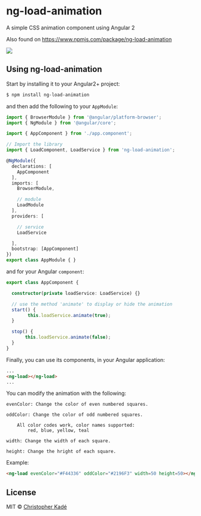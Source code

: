 # ng-load-animation

A simple CSS animation component using Angular 2

Also found on https://www.npmjs.com/package/ng-load-animation

![](https://user-images.githubusercontent.com/15229355/26939918-24364778-4c79-11e7-8dab-447cab3fe500.gif)

## Using ng-load-animation

Start by installing it to your Angular2+ project:

```bash
$ npm install ng-load-animation
```

and then add the following to your `AppModule`:

```typescript
import { BrowserModule } from '@angular/platform-browser';
import { NgModule } from '@angular/core';

import { AppComponent } from './app.component';

// Import the library
import { LoadComponent, LoadService } from 'ng-load-animation';

@NgModule({
  declarations: [
    AppComponent
  ],
  imports: [
    BrowserModule,

    // module
    LoadModule
  ],
  providers: [

    // service
    LoadService

  ],
  bootstrap: [AppComponent]
})
export class AppModule { }
```

and for your Angular `component`:

```typescript
export class AppComponent {

  constructor(private loadService: LoadService) {}

  // use the method 'animate' to display or hide the animation
  start() {
        this.loadService.animate(true);
  }

  stop() {
       this.loadService.animate(false);
  }
}
```

Finally, you can use its components, in your Angular application:

```html
...
<ng-load></ng-load>
...
```

You can modify the animation with the following:

```
evenColor: Change the color of even numbered squares.

oddColor: Change the color of odd numbered squares.

    All color codes work, color names supported:
        red, blue, yellow, teal

width: Change the width of each square.

height: Change the hright of each square.
```

Example:

```html
<ng-load evenColor="#F44336" oddColor="#2196F3" width=50 height=50></ng-load>
```

## License

MIT © [Christopher Kadé](mailto:c.kade96@gmail.com)
